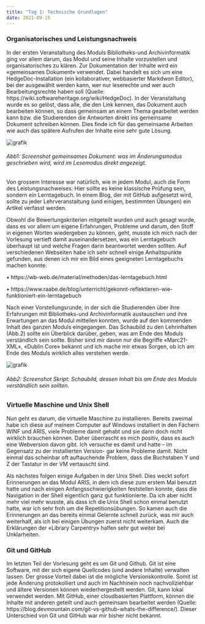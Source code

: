 ```yaml
---
title: "Tag 1: Technische Grundlagen"
date: 2021-09-15
---
```

<h3>Organisatorisches und Leistungsnachweis</h3>
<p>In der ersten Veranstaltung des Moduls Bibliotheks-und Archivinformatik ging vor allem darum, das Modul und seine Inhalte vorzustellen und organisatorisches zu klären. Zur Dokumentation der Inhalte wird ein «gemeinsames Dokument» verwendet. Dabei handelt es sich um eine HedgeDoc-Installation (ein kollaborativer, webbasierter Markdwon Editor), bei der ausgewählt werden kann, wer nur leserechte und wer auch Bearbeitungsrechte haben soll (Quelle: https://wiki.softwareheritage.org/wiki/HedgeDoc). In der Veranstaltung wurde es so gelöst, dass alle, die den Link kennen, das Dokument auch bearbeiten können, so dass gemeinsam an einem Thema gearbeitet werden kann bzw. die Studierenden die Antworten direkt ins gemeinsame Dokument schreiben können. Dies finde ich für das gemeinsame Arbeiten wie auch das spätere Aufrufen der Inhalte eine sehr gute Lösung. </p>
 
![grafik](https://user-images.githubusercontent.com/90787726/143867333-f86f115c-3dec-4403-a2e1-2563fe426f0a.png)
<h6>Abb1: Screenshot gemeinsames Dokument: was im Änderungsmodus geschrieben wird, wird im Lesemodus direkt angezeigt. </h6>

<p>Von grossem Interesse war natürlich, wie in jedem Modul, auch die Form des Leistungsnachweises. Hier sollte es keine klassische Prüfung sein, sondern ein Lerntagebuch. In einem Blog, der mit GitHub aufgesetzt wird, sollte zu jeder Lehrveranstaltung (und einigen, bestimmten Übungen) ein Artikel verfasst werden. </p>
<p>Obwohl die Bewertungskriterien mitgeteilt wurden und auch gesagt wurde, dass es vor allem um eigene Erfahrungen, Probleme und darum, den Stoff in eigenen Worten wiedergeben zu können, geht, musste ich mich nach der Vorlesung vertieft damit auseinandersetzen, was ein Lerntagebuch überhaupt ist und welche Fragen darin beantwortet werden sollten. 
Auf verschiedenen Webseiten habe ich sehr schnell einige Anhaltspunkte gefunden, aus denen ich mir ein Bild eines geeigneten Lerntagebuchs machen konnte: </p>
<p>•	https://wb-web.de/material/methoden/das-lerntagebuch.html</p>
<p>•	https://www.raabe.de/blog/unterricht/gekonnt-reflektieren-wie-funktioniert-ein-lerntagebuch</p>
Nach einer Vorstellungsrunde, in der sich die Studierenden über ihre Erfahrungen mit Bibliotheks-und Archivinformatik austauschen und ihre Erwartungen an das Modul mitteilen konnten, wurde auf den kommenden Inhalt des ganzen Moduls eingegangen. Das Schaubild zu den Lehrinhalten (Abb.2) sollte ein Überblick darüber, geben, was am Ende des Moduls verständlich sein sollte. Bisher sind mir davon nur die Begriffe «Marc21-XML», «Dublin Core» bekannt und ich mache mir etwas Sorgen, ob ich am Ende des Moduls wirklich alles verstehen werde. 

 ![grafik](https://user-images.githubusercontent.com/90787726/143867960-b10e70de-1691-4b8f-a5de-61b97b76b619.png)
<h6>Abb2: Screenshot Skript: Schaubild, dessen Inhalt bis am Ende des Moduls verständlich sein sollten. </h6>

<h3>Virtuelle Maschine und Unix Shell</h3>
<p> Nun geht es darum, die virtuelle Maschine zu installieren. Bereits zweimal habe ich diese auf meinem Computer auf Windows installiert in den Fächern WINF und ARIS, viele Probleme damit gehabt und sie dann doch nicht wirklich brauchen können. Daher überrascht es mich positiv, dass es auch eine Webversion davon gibt. Ich versuche es damit und hatte – im Gegensatz zu der installierten Version- gar keine Probleme damit. Nicht einmal das scheinbar oft auftauchende Problem, dass die Buchstaben Y und Z der Tastatur in der VM vertauscht sind.</p>
<p>Als nächstes folgen einige Aufgaben in der Unix Shell. Dies weckt sofort Erinnerungen an das Modul ARIS, in dem ich diese zum erstem Mal benutzt hatte und nach einigen Anfangsschwierigkeiten feststellen konnte, dass die Navigation in der Shell eigentlich ganz gut funktionierte. Da ich aber nicht mehr viel mehr wusste, als dass ich die Unix Shell schon einmal benutzt hatte, war ich sehr froh um die Repetitionsübungen. So kamen auch die Erinnerungen an das bereits einmal Gelernte schnell zurück, was mir auch weiterhalf, als ich bei einigen Übungen zuerst nicht weiterkam. Auch die Erklärungen der «Library Carpentry» halfen sehr gut weiter bei Unklarheiten. </p>
<h3>Git und GitHub</h3>
Im letzten Teil der Vorlesung geht es um Git und Github. Git ist eine Software, mit der sich eigene Quellcodes (und andere Inhalte) verwalten lassen. Der grosse Vorteil dabei ist die mögliche Versionskontrolle. Somit ist jede Änderung protokolliert und auch im Nachhinein noch nachvollziehbar und ältere Versionen können wiederhergestellt werden. Git, kann lokal verwendet werden. Mit GitHub, einer cloudbasierten Plattform, können die Inhalte mit anderen geteilt und auch gemeinsam bearbeitet werden (Quelle: https://blog.devmountain.com/git-vs-github-whats-the-difference/). Dieser Unterschied von Git und GitHub war mir bisher nicht bekannt. 

